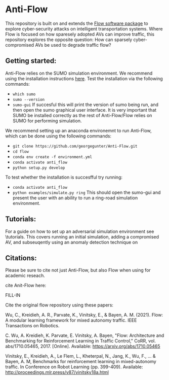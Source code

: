 # Anti-Flow
This repository is built on and extends the [Flow software package](https://github.com/flow-project/flow) to explore cyber-security attacks on intelligent transportation systems. Where Flow is focused on how sparesely adopted AVs can improve traffic, this repository explores the opposite question: How can sparsely cyber-compromised AVs be used to degrade traffic flow?

## Getting started:
Anti-Flow relies on the SUMO simulation environment. We recommend using the installation instructions [here](https://sumo.dlr.de/docs/Installing/). Test the installation via the following commands:
- `which sumo`
- `sumo --version`
- `sumo-gui`
If succesful this will print the version of sumo being run, and then open the sumo graphical user interface. It is very important that SUMO be installed correctly as the rest of Anti-Flow/Flow relies on SUMO for performing simulation. 

We recommend setting up an anaconda environemnt to run Anti-Flow, which can be done using the following commands:
- `git clone https://github.com/georgegunter/Anti-Flow.git`
- `cd flow`
- `conda env create -f environment.yml`
- `conda activate anti_flow`
- `python setup.py develop`

To test whether the installation is succesfful try running:
- `conda activate anti_flow`
- `python examples/simulate.py ring`
This should open the sumo-gui and present the user with an ability to run a ring-road simulation environment.

<!-- ## Recreating research results:

To recreate simulations from "Compromised ACC vehicles can degrade current mixed-autonomy traffic performance while remaining stealthy against detection." run \examples\full_network_attack.py to create attacked traffic.
 -->

## Tutorials:

For a guide on how to set up an adversarial simulation environment see \tutorials. This covers running an initial simulation, adding a compromised AV, and subseuqently using an anomaly detection technique on 

## Citations:

Please be sure to cite not just Anti-Flow, but also Flow when using for academic reseach. 

cite Anit-Flow here:

FILL-IN


Cite the original flow repository using these papers:

Wu, C., Kreidieh, A. R., Parvate, K., Vinitsky, E., & Bayen, A. M. (2021). Flow: A modular learning framework for mixed autonomy traffic. IEEE Transactions on Robotics.

C. Wu, A. Kreidieh, K. Parvate, E. Vinitsky, A. Bayen, "Flow: Architecture and Benchmarking for Reinforcement Learning in Traffic Control," CoRR, vol. abs/1710.05465, 2017. [Online]. Available: https://arxiv.org/abs/1710.05465

Vinitsky, E., Kreidieh, A., Le Flem, L., Kheterpal, N., Jang, K., Wu, F., ... & Bayen, A. M,  Benchmarks for reinforcement learning in mixed-autonomy traffic. In Conference on Robot Learning (pp. 399-409). Available: http://proceedings.mlr.press/v87/vinitsky18a.html



